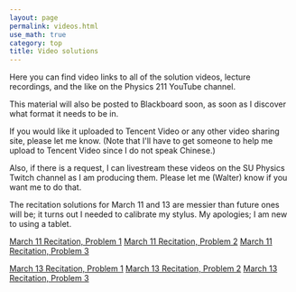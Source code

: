 ```yaml
---
layout: page 
permalink: videos.html
use_math: true
category: top
title: Video solutions
---
```


Here you can find video links to all of the solution videos, lecture recordings, and the like on the Physics 211 YouTube channel.

This material will also be posted to Blackboard soon, as soon as I discover what format it needs to be in.

If you would like it uploaded to Tencent Video or any other video sharing site, please let me know. (Note that I'll have to get someone to help me
upload to Tencent Video since I do not speak Chinese.)

Also, if there is a request, I can livestream these videos on the SU Physics Twitch channel as I am producing them. Please let me (Walter) know if you want me to do that.

The recitation solutions for March 11 and 13 are messier than future ones will be; it turns out I needed to calibrate my stylus. My apologies; I am new to using a tablet.

[March 11 Recitation, Problem 1](https://youtu.be/A01MqDCyEHw)
[March 11 Recitation, Problem 2](https://youtu.be/7v92Ouf9mQ0) 
[March 11 Recitation, Problem 3](https://youtu.be/65EFIJIomOk)

[March 13 Recitation, Problem 1](https://youtu.be/EPFCvFK-Stc) 
[March 13 Recitation, Problem 2](https://youtu.be/oJI_MLFGrkw)
[March 13 Recitation, Problem 3](https://youtu.be/-ByFiNxFKI0)
